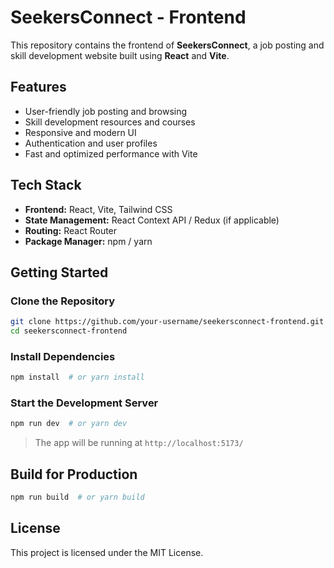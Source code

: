 # SeekersConnect - Frontend

This repository contains the frontend of **SeekersConnect**, a job posting and skill development website built using **React** and **Vite**.

## Features
- User-friendly job posting and browsing
- Skill development resources and courses
- Responsive and modern UI
- Authentication and user profiles
- Fast and optimized performance with Vite

## Tech Stack
- **Frontend:** React, Vite, Tailwind CSS
- **State Management:** React Context API / Redux (if applicable)
- **Routing:** React Router
- **Package Manager:** npm / yarn

## Getting Started
### Clone the Repository
```bash
git clone https://github.com/your-username/seekersconnect-frontend.git
cd seekersconnect-frontend
```

### Install Dependencies
```bash
npm install  # or yarn install
```

### Start the Development Server
```bash
npm run dev  # or yarn dev
```
> The app will be running at `http://localhost:5173/`

## Build for Production
```bash
npm run build  # or yarn build
```
## License
This project is licensed under the MIT License.